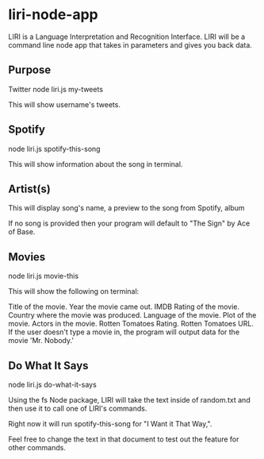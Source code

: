 # liri-node-app
LIRI is a Language Interpretation and Recognition Interface. LIRI will be a command line node app that takes in parameters and gives you back data.

## Purpose
Twitter
node liri.js my-tweets <insert Twitter handle>

This will show username's tweets.

## Spotify
node liri.js spotify-this-song <insert song title>

This will show information about the song in terminal.

## Artist(s)
This will display song's name, a preview to the song from Spotify, album

If no song is provided then your program will default to "The Sign" by Ace of Base.

## Movies
node liri.js movie-this <insert movie title>

This will show the following on terminal:

Title of the movie.
Year the movie came out.
IMDB Rating of the movie.
Country where the movie was produced.
Language of the movie.
Plot of the movie.
Actors in the movie.
Rotten Tomatoes Rating.
Rotten Tomatoes URL.
If the user doesn't type a movie in, the program will output data for the movie 'Mr. Nobody.'

## Do What It Says
node liri.js do-what-it-says

Using the fs Node package, LIRI will take the text inside of random.txt and then use it to call one of LIRI's commands.

Right now it will run spotify-this-song for "I Want it That Way,".

Feel free to change the text in that document to test out the feature for other commands.